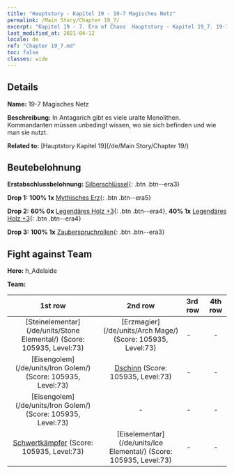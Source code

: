 ```yaml
---
title: "Hauptstory - Kapitel 19 - 19-7 Magisches Netz"
permalink: /Main Story/Chapter 19_7/
excerpt: "Kapitel 19 - 7. Era of Chaos  Hauptstory - Kapitel 19_7. 19-7 Magisches Netz"
last_modified_at: 2021-04-12
locale: de
ref: "Chapter 19_7.md"
toc: false
classes: wide
---
```


## Details

 **Name:** 19-7 Magisches Netz

 **Beschreibung:** In Antagarich gibt es viele uralte Monolithen. Kommandanten müssen unbedingt wissen, wo sie sich befinden und wie man sie nutzt.

 **Related to:** [Hauptstory Kapitel 19](/de/Main Story/Chapter 19/)

## Beutebelohnung

 **Erstabschlussbelohnung:** [Silberschlüssel](/de/Items/con_693/){: .btn .btn--era3}

 **Drop 1:** **100% 1x** [Mythisches Erz](/de/Items/mat_61/){: .btn .btn--era5}

 **Drop 2:** **60% 0x** [Legendäres Holz +3](/de/Items/mat_55/){: .btn .btn--era4}, **40% 1x** [Legendäres Holz +3](/de/Items/mat_55/){: .btn .btn--era4}

 **Drop 3:** **100% 1x** [Zauberspruchrollen](/de/Items/con_694/){: .btn .btn--era3}


## Fight against Team
 **Hero:** h_Adelaide

 **Team:**


  | 1st row | 2nd row | 3rd row | 4th row |
  |:----:|:----:|:----|:----:|
  | [Steinelementar](/de/units/Stone Elemental/) (Score: 105935, Level:73)  | [Erzmagier](/de/units/Arch Mage/) (Score: 105935, Level:73)  | - | - |
  | [Eisengolem](/de/units/Iron Golem/) (Score: 105935, Level:73)  | [Dschinn](/de/units/Genie/) (Score: 105935, Level:73)  | - | - |
  | [Eisengolem](/de/units/Iron Golem/) (Score: 105935, Level:73)  | - | - | - |
  | [Schwertkämpfer](/de/units/Swordsman/) (Score: 105935, Level:73)  | [Eiselementar](/de/units/Ice Elemental/) (Score: 105935, Level:73)  | - | - |


